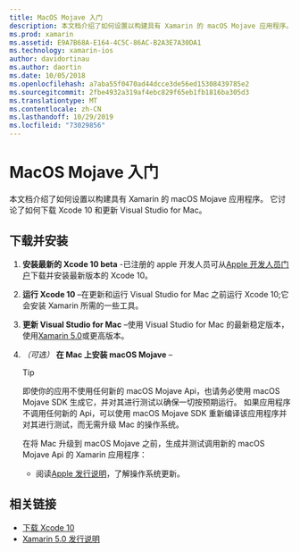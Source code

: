 ```yaml
---
title: MacOS Mojave 入门
description: 本文档介绍了如何设置以构建具有 Xamarin 的 macOS Mojave 应用程序。 它讨论了如何下载 Xcode 10 和更新 Visual Studio for Mac。
ms.prod: xamarin
ms.assetid: E9A7B68A-E164-4C5C-86AC-B2A3E7A30DA1
ms.technology: xamarin-ios
author: davidortinau
ms.author: daortin
ms.date: 10/05/2018
ms.openlocfilehash: a7aba55f0470ad44dcce3de56ed15308439785e2
ms.sourcegitcommit: 2fbe4932a319af4ebc829f65eb1fb1816ba305d3
ms.translationtype: MT
ms.contentlocale: zh-CN
ms.lasthandoff: 10/29/2019
ms.locfileid: "73029856"
---
```

# <a name="get-started-with-macos-mojave"></a>MacOS Mojave 入门

本文档介绍了如何设置以构建具有 Xamarin 的 macOS Mojave 应用程序。 它讨论了如何下载 Xcode 10 和更新 Visual Studio for Mac。

## <a name="download-and-install"></a>下载并安装

1. **安装最新的 Xcode 10 beta** -已注册的 apple 开发人员可从[Apple 开发人员门户](https://developer.apple.com/download/)下载并安装最新版本的 Xcode 10。

2. **运行 Xcode 10** –在更新和运行 Visual Studio for Mac 之前运行 Xcode 10;它会安装 Xamarin 所需的一些工具。

3. **更新 Visual Studio for Mac** –使用 Visual Studio for Mac 的最新稳定版本，使用[Xamarin 5.0](https://github.com/xamarin/release-notes-archive/blob/master/release-notes/mac/xamarin.mac_5/xamarin.mac_5.0.md)或更高版本。

4. _（可选）_ **在 Mac 上安装 macOS Mojave** –

   > [!TIP]
   > 即使你的应用不使用任何新的 macOS Mojave Api，也请务必使用 macOS Mojave SDK 生成它，并对其进行测试以确保一切按预期运行。 如果应用程序不调用任何新的 Api，可以使用 macOS Mojave SDK 重新编译该应用程序并对其进行测试，而无需升级 Mac 的操作系统。
   >
   > 在将 Mac 升级到 macOS Mojave 之前，生成并测试调用新的 macOS Mojave Api 的 Xamarin 应用程序：
   >
   > - 阅读[Apple 发行说明](https://developer.apple.com/download/)，了解操作系统更新。

## <a name="related-links"></a>相关链接

- [下载 Xcode 10](https://developer.apple.com/download/)
- [Xamarin 5.0 发行说明](https://docs.microsoft.com/xamarin/mac/release-notes/5/5.0/)

